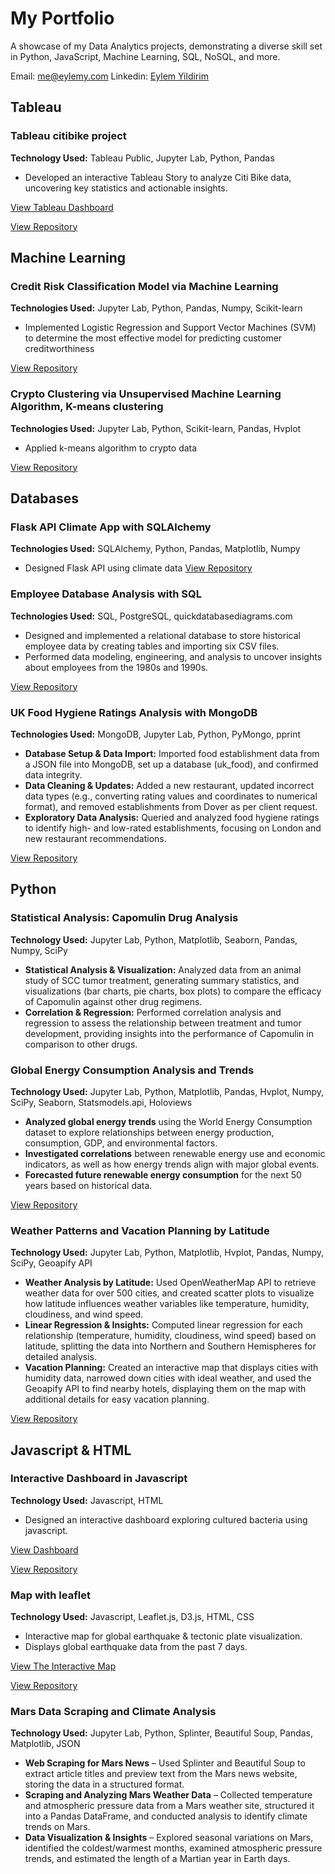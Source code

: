 # My Portfolio
A showcase of my Data Analytics projects, demonstrating a diverse skill set in Python, JavaScript, Machine Learning, SQL, NoSQL, and more.

Email: me@eylemy.com
Linkedin: [Eylem Yildirim](https://www.linkedin.com/in/eylemy/)

## Tableau
### Tableau citibike project

**Technology Used:** Tableau Public, Jupyter Lab, Python, Pandas

- Developed an interactive Tableau Story to analyze Citi Bike data, uncovering key statistics and actionable insights.

[View Tableau Dashboard](https://public.tableau.com/app/profile/eylem.yildirim/viz/citybikeproject_17400059229000/Story1)

[View Repository](https://github.com/skythelimitdt/tableau-citibike-analysis)



## Machine Learning
### Credit Risk Classification Model via Machine Learning

**Technologies Used:** Jupyter Lab, Python, Pandas, Numpy, Scikit-learn

- Implemented Logistic Regression and Support Vector Machines (SVM) to determine the most effective model for predicting customer creditworthiness

[View Repository](https://github.com/skythelimitdt/credit-risk-classification)

### Crypto Clustering via Unsupervised Machine Learning Algorithm, K-means clustering

**Technologies Used:** Jupyter Lab, Python, Scikit-learn, Pandas, Hvplot

- Applied k-means algorithm to crypto data 

[View Repository](https://github.com/skythelimitdt/CryptoClustering)

## Databases
### Flask API Climate App with SQLAlchemy

**Technologies Used:** SQLAlchemy, Python, Pandas, Matplotlib, Numpy

- Designed Flask API using climate data
[View Repository](https://github.com/skythelimitdt/sqlalchemy-challenge/tree/main)

### Employee Database Analysis with SQL

**Technologies Used:** SQL, PostgreSQL, quickdatabasediagrams.com

- Designed and implemented a relational database to store historical employee data by creating tables and importing six CSV files.
- Performed data modeling, engineering, and analysis to uncover insights about employees from the 1980s and 1990s.

[View Repository](https://github.com/skythelimitdt/sql-challange)

### UK Food Hygiene Ratings Analysis with MongoDB

**Technologies Used:** MongoDB, Jupyter Lab, Python, PyMongo, pprint

- **Database Setup & Data Import:** Imported food establishment data from a JSON file into MongoDB, set up a database (uk_food), and confirmed data integrity.
- **Data Cleaning & Updates:** Added a new restaurant, updated incorrect data types (e.g., converting rating values and coordinates to numerical format), and removed establishments from Dover as per client request.
- **Exploratory Data Analysis:** Queried and analyzed food hygiene ratings to identify high- and low-rated establishments, focusing on London and new restaurant recommendations.

[View Repository](https://github.com/skythelimitdt/nosql-challenge/tree/main)

## Python

### Statistical Analysis: Capomulin Drug Analysis

**Technology Used:** Jupyter Lab, Python, Matplotlib, Seaborn, Pandas, Numpy, SciPy

- **Statistical Analysis & Visualization:** Analyzed data from an animal study of SCC tumor treatment, generating summary statistics, and visualizations (bar charts, pie charts, box plots) to compare the efficacy of Capomulin against other drug regimens.
- **Correlation & Regression:** Performed correlation analysis and regression to assess the relationship between treatment and tumor development, providing insights into the performance of Capomulin in comparison to other drugs.

### Global Energy Consumption Analysis and Trends

**Technology Used:** Jupyter Lab, Python, Matplotlib, Pandas, Hvplot, Numpy, SciPy, Seaborn, Statsmodels.api, Holoviews

- **Analyzed global energy trends** using the World Energy Consumption dataset to explore relationships between energy production, consumption, GDP, and environmental factors.
- **Investigated correlations** between renewable energy use and economic indicators, as well as how energy trends align with major global events.
- **Forecasted future renewable energy consumption** for the next 50 years based on historical data.

[View Repository](https://github.com/skythelimitdt/data_analytics_proj1)

### Weather Patterns and Vacation Planning by Latitude

**Technology Used:** Jupyter Lab, Python, Matplotlib, Hvplot, Pandas, Numpy, SciPy, Geoapify API

- **Weather Analysis by Latitude:** Used OpenWeatherMap API to retrieve weather data for over 500 cities, and created scatter plots to visualize how latitude influences weather variables like temperature, humidity, cloudiness, and wind speed.
- **Linear Regression & Insights:** Computed linear regression for each relationship (temperature, humidity, cloudiness, wind speed) based on latitude, splitting the data into Northern and Southern Hemispheres for detailed analysis.
- **Vacation Planning:** Created an interactive map that displays cities with humidity data, narrowed down cities with ideal weather, and used the Geoapify API to find nearby hotels, displaying them on the map with additional details for easy vacation planning.

[View Repository](https://github.com/skythelimitdt/python-api-challange/tree/main)

## Javascript & HTML

### Interactive Dashboard in Javascript

**Technology Used:** Javascript, HTML

- Designed an interactive dashboard exploring cultured bacteria using javascript.

[View Dashboard](https://skythelimitdt.github.io/belly-button-challenge)

[View Repository](https://github.com/skythelimitdt/belly-button-challenge)

### Map with leaflet

**Technology Used:** Javascript, Leaflet.js, D3.js, HTML, CSS

- Interactive map for global earthquake & tectonic plate visualization.
- Displays global earthquake data from the past 7 days.

[View The Interactive Map](https://skythelimitdt.github.io/leaflet-challenge)

[View Repository](https://github.com/skythelimitdt/leaflet-challenge)

### Mars Data Scraping and Climate Analysis

**Technology Used:** Jupyter Lab, Python, Splinter, Beautiful Soup, Pandas, Matplotlib, JSON

- **Web Scraping for Mars News** – Used Splinter and Beautiful Soup to extract article titles and preview text from the Mars news website, storing the data in a structured format.
- **Scraping and Analyzing Mars Weather Data** – Collected temperature and atmospheric pressure data from a Mars weather site, structured it into a Pandas DataFrame, and conducted analysis to identify climate trends on Mars.
- **Data Visualization & Insights** – Explored seasonal variations on Mars, identified the coldest/warmest months, examined atmospheric pressure trends, and estimated the length of a Martian year in Earth days.